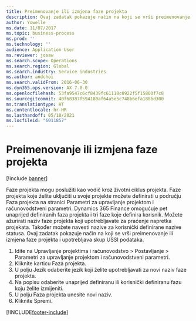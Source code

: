 ```yaml
---
title: Preimenovanje ili izmjena faze projekta
description: Ovaj zadatak pokazuje način na koji se vrši preimenovanje ili izmjena faze projekta.
author: Yowelle
ms.date: 11/07/2017
ms.topic: business-process
ms.prod: ''
ms.technology: ''
audience: Application User
ms.reviewer: josaw
ms.search.scope: Operations
ms.search.region: Global
ms.search.industry: Service industries
ms.author: andchoi
ms.search.validFrom: 2016-06-30
ms.dyn365.ops.version: AX 7.0.0
ms.openlocfilehash: 53fa9547c6cf8439fc61118c0922f5f15800f7c8
ms.sourcegitcommit: 40f68387f594180af64a5e5c748b6efa188bd300
ms.translationtype: HT
ms.contentlocale: hr-HR
ms.lasthandoff: 05/10/2021
ms.locfileid: "6011857"
---
```

# <a name="rename-or-modify-a-project-stage"></a>Preimenovanje ili izmjena faze projekta

[!include [banner](../../includes/banner.md)]

Faze projekta mogu poslužiti kao vodič kroz životni ciklus projekta. Faze projekta koje želite uključiti u svoje projekte možete definirati u području Faza projekta na stranici Parametri za upravljanje projektom i računovodstveni parametri. Dynamics 365 Finance omogućuje pet unaprijed definiranih faza projekta i tri faze koje definira korisnik. Možete ažurirati naziv faze projekta koji upotrebljavate za praćenje napretka projekata. Također možete navesti nazive za korisnički definirane nazive statusa. Ovaj zadatak pokazuje način na koji se vrši preimenovanje ili izmjena faze projekta i upotrebljava skup USSI podataka.

1. Idite na Upravljanje projektima i računovodstvo > Postavljanje > Parametri za upravljanje projektom i računovodstveni parametri.
2. Kliknite karticu Faza projekta.
3. U polju Jezik odaberite jezik koji želite upotrebljavati za novi naziv faze projekta.
4. Na popisu odaberite unaprijed definiranu ili korisnički definiranu fazu koju želite izmijeniti. 
5. U polju Faza projekta unesite novi naziv.
6. Kliknite Spremi.


[!INCLUDE[footer-include](../../includes/footer-banner.md)]